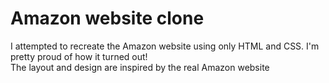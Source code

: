 # Amazon website clone 

I attempted to recreate the Amazon website using only HTML and CSS. I'm pretty proud of how it turned out! 
<br/> The layout and design are inspired by the real Amazon website
